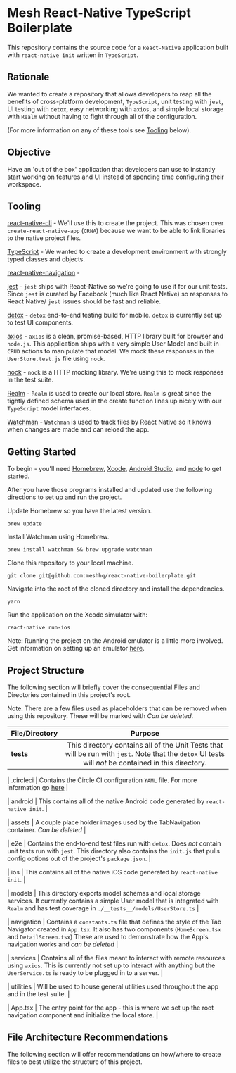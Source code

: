 # Mesh React-Native TypeScript Boilerplate

This repository contains the source code for a `React-Native` application built with `react-native init` written in `TypeScript`.

## Rationale

We wanted to create a repository that allows developers to reap all the benefits of cross-platform development, `TypeScript`, unit testing with `jest`, UI testing with `detox`, easy networking with `axios`, and simple local storage with `Realm` without having to fight through all of the configuration.

(For more information on any of these tools see [Tooling](#tooling) below).

## Objective

Have an 'out of the box' application that developers can use to instantly start working on features and UI instead of spending time configuring their workspace.

## Tooling

[react-native-cli](https://facebook.github.io/react-native/docs/getting-started.html) - We'll use this to create the project. This was chosen over `create-react-native-app` (`CRNA`) because we want to be able to link libraries to the native project files.

[TypeScript](https://www.typescriptlang.org/docs/home.html) - We wanted to create a development environment with strongly typed classes and objects.

[react-native-navigation](https://github.com/wix/react-native-navigation) - 

[jest](https://facebook.github.io/jest/docs/en/getting-started.html) - `jest` ships with React-Native so we're going to use it for our unit tests. Since `jest` is curated by Facebook (much like React Native) so responses to React Native/ `jest` issues should be fast and reliable.

[detox](https://github.com/wix/detox) - `detox` end-to-end testing build for mobile. `detox` is currently set up to test UI components.

[axios](https://github.com/axios/axios) - `axios` is a clean, promise-based, HTTP library built for browser and `node.js`. This application ships with a very simple User Model and built in `CRUD` actions to manipulate that model. We mock these responses in the `UserStore.test.js` file using `nock`.

[nock](https://github.com/node-nock/nock) - `nock` is a HTTP mocking library. We're using this to mock responses in the test suite.

[Realm](https://realm.io/blog/introducing-realm-react-native/) - `Realm` is used to create our local store. `Realm` is great since the tightly defined schema used in the create function lines up nicely with our `TypeScript` model interfaces.

[Watchman](https://facebook.github.io/watchman/) - `Watchman` is used to track files by React Native so it knows when changes are made and can reload the app.

## Getting Started

To begin - you'll need [Homebrew](https://brew.sh/), [Xcode](https://developer.apple.com/xcode/), [Android Studio](https://developer.android.com/studio/), and [node](https://nodejs.org/en/) to get started.

After you have those programs installed and updated use the following directions to set up and run the project.

Update Homebrew so you have the latest version.

```
brew update
```

Install Watchman using Homebrew.

```
brew install watchman && brew upgrade watchman
```

Clone this repository to your local machine.

```
git clone git@github.com:meshhq/react-native-boilerplate.git
```

Navigate into the root of the cloned directory and install the dependencies.

```
yarn
```

Run the application on the Xcode simulator with:

```
react-native run-ios
```

Note: Running the project on the Android emulator is a little more involved. Get information on setting up an emulator [here](https://developer.android.com/studio/run/emulator).

## Project Structure

The following section will briefly cover the consequential Files and Directories contained in this project's root.

Note: There are a few files used as placeholders that can be removed when using this repository. These will be marked with *Can be deleted*.

| File/Directory  | Purpose       |
| --------------- |:-------------:|
| __tests__       | This directory contains all of the Unit Tests that will be run with `jest`. Note that the `detox` UI tests will *not* be contained in this directory. |

| .circleci       | Contains the Circle CI configuration `YAML` file. For more information go [here](https://circleci.com/docs/1.0/configuration/) |

| android         | This contains all of the native Android code generated by `react-native init`. |

| assets          | A couple place holder images used by the TabNavigation container. *Can be deleted* |

| e2e             | Contains the end-to-end test files run with `detox`. Does *not* contain unit tests run with `jest`. This directory also contains the `init.js` that pulls config options out of the project's `package.json`. |

| ios             | This contains all of the native iOS code generated by `react-native init`. |

| models          | This directory exports model schemas and local storage services. It currently contains a simple User model that is integrated with `Realm` and has test coverage in `./__tests__/models/UserStore.ts` |

| navigation      | Contains a `constants.ts` file that defines the style of the Tab Navigator created in `App.tsx`. It also has two components (`HomeScreen.tsx` and `DetailScreen.tsx`) These are used to demonstrate how the App's navigation works and *can be deleted* |

| services        | Contains all of the files meant to interact with remote resources using `axios`. This is currently not set up to interact with anything but the `UserService.ts` is ready to be plugged in to a server. |

| utilities       | Will be used to house general utilities used throughout the app and in the test suite. |

| App.tsx         | The entry point for the app - this is where we set up the root navigation component and initialize the local store. |


## File Architecture Recommendations

The following section will offer recommendations on how/where to create files to best utilize the structure of this project.

